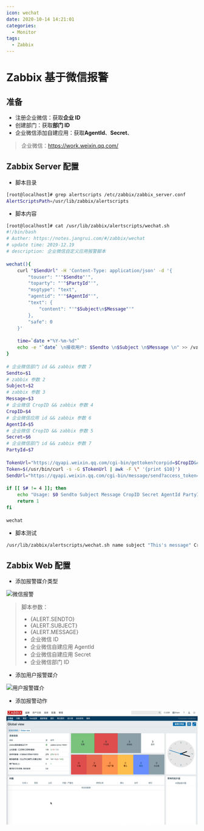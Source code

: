 ```yaml
---
icon: wechat
date: 2020-10-14 14:21:01
categories:
  - Monitor
tags:
  - Zabbix
---
```

# Zabbix 基于微信报警

## 准备

- 注册企业微信：获取**企业 ID**
- 创建部门：获取**部门 ID**
- 企业微信添加自建应用：获取**AgentId**、**Secret**、

> 企业微信：https://work.weixin.qq.com/

## Zabbix Server 配置

- 脚本目录

```bash
[root@localhost]# grep alertscripts /etc/zabbix/zabbix_server.conf
AlertScriptsPath=/usr/lib/zabbix/alertscripts
```

- 脚本内容

```bash
[root@localhost]# cat /usr/lib/zabbix/alertscripts/wechat.sh
#!/bin/bash
# Auther: https://notes.jangrui.com/#/zabbix/wechat
# update time: 2019-12.19
# description: 企业微信自定义应用报警脚本

wechat(){
    curl "$SendUrl" -H 'Content-Type: application/json' -d '{
        "touser": "'"$Sendto"'",
        "toparty": "'"$PartyId"'",
        "msgtype": "text",
        "agentid": "'"$AgentId"'",
        "text": {
            "content": "'"$Subject\n$Message"'"
        },
        "safe": 0
    }'

    time=`date +"%Y-%m-%d"`
    echo -e "`date` \n接收用户: $Sendto \n$Subject \n$Message \n" >> /var/log/zabbix/zbx_dingding-$time.log
}

# 企业微信部门 id && zabbix 参数 7
Sendto=$1
# zabbix 参数 2
Subject=$2
# zabbix 参数 3
Message=$3
# 企业微信 CropID && zabbix 参数 4
CropID=$4
# 企业微信应用 id && zabbix 参数 6
AgentId=$5
# 企业微信 CropID && zabbix 参数 5
Secret=$6
# 企业微信部门 id && zabbix 参数 7
PartyId=$7

TokenUrl="https://qyapi.weixin.qq.com/cgi-bin/gettoken?corpid=$CropID&corpsecret=$Secret" 
Token=$(/usr/bin/curl -s -G $TokenUrl | awk -F \" '{print $10}')
SendUrl="https://qyapi.weixin.qq.com/cgi-bin/message/send?access_token=$Token"

if [[ $# != 4 ]]; then
    echo "Usage: $0 Sendto Subject Message CropID Secret AgentId PartyId"
    return 1
fi

wechat
```

- 脚本测试

```bash
/usr/lib/zabbix/alertscripts/wechat.sh name subject "This's message" CropID AgentId Secret PartyId
```

## Zabbix Web 配置

- 添加报警媒介类型

![微信报警](./images/media-types-wechat.gif)

> 脚本参数：
>
> - {ALERT.SENDTO}
> - {ALERT.SUBJECT}
> - {ALERT.MESSAGE}
> - 企业微信 ID
> - 企业微信自建应用 AgentId
> - 企业微信自建应用 Secret
> - 企业微信部门 ID

- 添加用户报警媒介

![用户报警媒介](./images/zabbix/media-types-wechat-user.gif)

- 添加报警动作

![添加报警动作](./images/media-types-wechat-action.gif)
